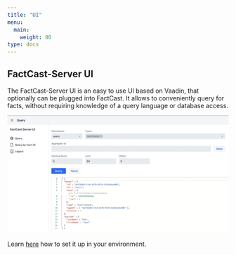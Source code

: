 ```yaml
---
title: "UI"
menu:
  main:
    weight: 80
type: docs
---
```


## FactCast-Server UI

The FactCast-Server UI is an easy to use UI based on Vaadin, that optionally can be plugged into FactCast. It allows to
conveniently query for facts, without requiring knowledge of a query language or database access.

![FactCast-Server UI](./ui.png)

Learn [here](setup) how to set it up in your environment.
